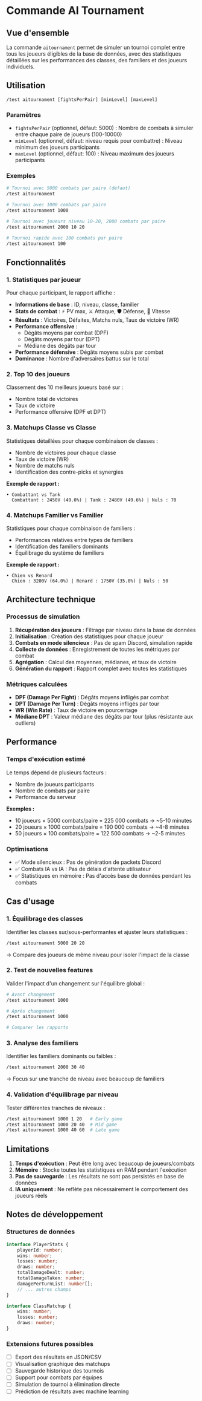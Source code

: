 # Commande AI Tournament

## Vue d'ensemble
La commande `aitournament` permet de simuler un tournoi complet entre tous les joueurs éligibles de la base de données, avec des statistiques détaillées sur les performances des classes, des familiers et des joueurs individuels.

## Utilisation

```
/test aitournament [fightsPerPair] [minLevel] [maxLevel]
```

### Paramètres

- `fightsPerPair` (optionnel, défaut: 5000) : Nombre de combats à simuler entre chaque paire de joueurs (100-10000)
- `minLevel` (optionnel, défaut: niveau requis pour combattre) : Niveau minimum des joueurs participants
- `maxLevel` (optionnel, défaut: 100) : Niveau maximum des joueurs participants

### Exemples

```bash
# Tournoi avec 5000 combats par paire (défaut)
/test aitournament

# Tournoi avec 1000 combats par paire
/test aitournament 1000

# Tournoi avec joueurs niveau 10-20, 2000 combats par paire
/test aitournament 2000 10 20

# Tournoi rapide avec 100 combats par paire
/test aitournament 100
```

## Fonctionnalités

### 1. Statistiques par joueur
Pour chaque participant, le rapport affiche :
- **Informations de base** : ID, niveau, classe, familier
- **Stats de combat** : ⚡ PV max, ⚔️ Attaque, 🛡️ Défense, 🚀 Vitesse
- **Résultats** : Victoires, Défaites, Matchs nuls, Taux de victoire (WR)
- **Performance offensive** :
  - Dégâts moyens par combat (DPF)
  - Dégâts moyens par tour (DPT)
  - Médiane des dégâts par tour
- **Performance défensive** : Dégâts moyens subis par combat
- **Dominance** : Nombre d'adversaires battus sur le total

### 2. Top 10 des joueurs
Classement des 10 meilleurs joueurs basé sur :
- Nombre total de victoires
- Taux de victoire
- Performance offensive (DPF et DPT)

### 3. Matchups Classe vs Classe
Statistiques détaillées pour chaque combinaison de classes :
- Nombre de victoires pour chaque classe
- Taux de victoire (WR)
- Nombre de matchs nuls
- Identification des contre-picks et synergies

**Exemple de rapport :**
```
• Combattant vs Tank
  Combattant : 2450V (49.0%) | Tank : 2480V (49.6%) | Nuls : 70
```

### 4. Matchups Familier vs Familier
Statistiques pour chaque combinaison de familiers :
- Performances relatives entre types de familiers
- Identification des familiers dominants
- Équilibrage du système de familiers

**Exemple de rapport :**
```
• Chien vs Renard
  Chien : 3200V (64.0%) | Renard : 1750V (35.0%) | Nuls : 50
```

## Architecture technique

### Processus de simulation
1. **Récupération des joueurs** : Filtrage par niveau dans la base de données
2. **Initialisation** : Création des statistiques pour chaque joueur
3. **Combats en mode silencieux** : Pas de spam Discord, simulation rapide
4. **Collecte de données** : Enregistrement de toutes les métriques par combat
5. **Agrégation** : Calcul des moyennes, médianes, et taux de victoire
6. **Génération du rapport** : Rapport complet avec toutes les statistiques

### Métriques calculées
- **DPF (Damage Per Fight)** : Dégâts moyens infligés par combat
- **DPT (Damage Per Turn)** : Dégâts moyens infligés par tour
- **WR (Win Rate)** : Taux de victoire en pourcentage
- **Médiane DPT** : Valeur médiane des dégâts par tour (plus résistante aux outliers)

## Performance

### Temps d'exécution estimé
Le temps dépend de plusieurs facteurs :
- Nombre de joueurs participants
- Nombre de combats par paire
- Performance du serveur

**Exemples :**
- 10 joueurs × 5000 combats/paire = 225 000 combats → ~5-10 minutes
- 20 joueurs × 1000 combats/paire = 190 000 combats → ~4-8 minutes
- 50 joueurs × 100 combats/paire = 122 500 combats → ~2-5 minutes

### Optimisations
- ✅ Mode silencieux : Pas de génération de packets Discord
- ✅ Combats IA vs IA : Pas de délais d'attente utilisateur
- ✅ Statistiques en mémoire : Pas d'accès base de données pendant les combats

## Cas d'usage

### 1. Équilibrage des classes
Identifier les classes sur/sous-performantes et ajuster leurs statistiques :
```bash
/test aitournament 5000 20 20
```
→ Compare des joueurs de même niveau pour isoler l'impact de la classe

### 2. Test de nouvelles features
Valider l'impact d'un changement sur l'équilibre global :
```bash
# Avant changement
/test aitournament 1000

# Après changement  
/test aitournament 1000

# Comparer les rapports
```

### 3. Analyse des familiers
Identifier les familiers dominants ou faibles :
```bash
/test aitournament 2000 30 40
```
→ Focus sur une tranche de niveau avec beaucoup de familiers

### 4. Validation d'équilibrage par niveau
Tester différentes tranches de niveaux :
```bash
/test aitournament 1000 1 20   # Early game
/test aitournament 1000 20 40  # Mid game
/test aitournament 1000 40 60  # Late game
```

## Limitations

1. **Temps d'exécution** : Peut être long avec beaucoup de joueurs/combats
2. **Mémoire** : Stocke toutes les statistiques en RAM pendant l'exécution
3. **Pas de sauvegarde** : Les résultats ne sont pas persistés en base de données
4. **IA uniquement** : Ne reflète pas nécessairement le comportement des joueurs réels

## Notes de développement

### Structures de données
```typescript
interface PlayerStats {
    playerId: number;
    wins: number;
    losses: number;
    draws: number;
    totalDamageDealt: number;
    totalDamageTaken: number;
    damagePerTurnList: number[];
    // ... autres champs
}

interface ClassMatchup {
    wins: number;
    losses: number;
    draws: number;
}
```

### Extensions futures possibles
- [ ] Export des résultats en JSON/CSV
- [ ] Visualisation graphique des matchups
- [ ] Sauvegarde historique des tournois
- [ ] Support pour combats par équipes
- [ ] Simulation de tournoi à élimination directe
- [ ] Prédiction de résultats avec machine learning
